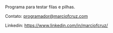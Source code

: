 Programa para testar filas e pilhas.

Contato: programador@marciofcruz.com

Linkedin: https://www.linkedin.com/in/marciofcruz/